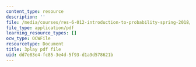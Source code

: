 ```yaml
---
content_type: resource
description: ''
file: /media/courses/res-6-012-introduction-to-probability-spring-2018/dd7e83e4fc853e4d5f93d1a9d578621b_l6YYHaV1aGc.pdf
file_type: application/pdf
learning_resource_types: []
ocw_type: OCWFile
resourcetype: Document
title: 3play pdf file
uid: dd7e83e4-fc85-3e4d-5f93-d1a9d578621b
---
```

